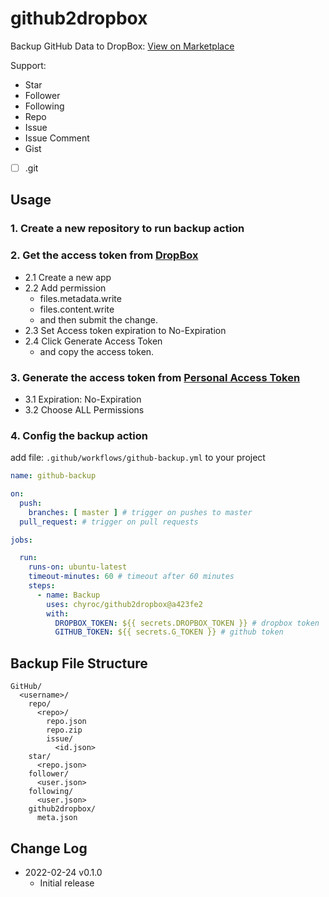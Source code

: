 # github2dropbox

Backup GitHub Data to DropBox: [View on Marketplace](https://github.com/marketplace/actions/github2dropbox)

Support:
- Star
- Follower
- Following
- Repo
- Issue
- Issue Comment
- Gist
- [ ] .git

## Usage

### 1. Create a new repository to run backup action

### 2. Get the access token from [DropBox](https://www.dropbox.com/developers/apps)

- 2.1 Create a new app
- 2.2 Add permission
  - files.metadata.write
  - files.content.write
  - and then submit the change.
- 2.3 Set Access token expiration to No-Expiration
- 2.4 Click Generate Access Token
  - and copy the access token.

### 3. Generate the access token from [Personal Access Token](https://github.com/settings/tokens)

- 3.1 Expiration: No-Expiration
- 3.2 Choose ALL Permissions

### 4. Config the backup action

add file: `.github/workflows/github-backup.yml` to your project

```yaml
name: github-backup

on:
  push:
    branches: [ master ] # trigger on pushes to master
  pull_request: # trigger on pull requests

jobs:

  run:
    runs-on: ubuntu-latest
    timeout-minutes: 60 # timeout after 60 minutes
    steps:
      - name: Backup
        uses: chyroc/github2dropbox@a423fe2
        with:
          DROPBOX_TOKEN: ${{ secrets.DROPBOX_TOKEN }} # dropbox token
          GITHUB_TOKEN: ${{ secrets.G_TOKEN }} # github token
```

## Backup File Structure

```text
GitHub/
  <username>/
    repo/
      <repo>/
        repo.json
        repo.zip
        issue/
          <id.json>
    star/
      <repo.json>
    follower/
      <user.json>
    following/
      <user.json>
    github2dropbox/
      meta.json
```

## Change Log


- 2022-02-24 v0.1.0
  - Initial release